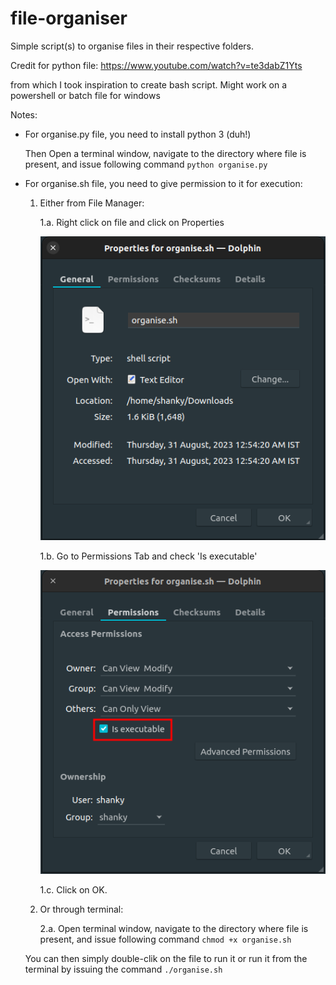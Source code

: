 # file-organiser

Simple script(s) to organise files in their respective folders.

Credit for python file: https://www.youtube.com/watch?v=te3dabZ1Yts

from which I took inspiration to create bash script. Might work on a powershell or batch file for windows

Notes:

- For organise.py file, you need to install python 3 (duh!)

  Then Open a terminal window, navigate to the directory where file is present, and issue following command `python organise.py`

- For organise.sh file, you need to give permission to it for execution:

  1. Either from File Manager:

     1.a. Right click on file and click on Properties

     ![Alt text](/assets/properties.png)

     1.b. Go to Permissions Tab and check 'Is executable'

     ![Alt text](/assets/permissions.png)

     1.c. Click on OK.

  2. Or through terminal:

     2.a. Open terminal window, navigate to the directory where file is present, and issue following command `chmod +x organise.sh`

  You can then simply double-clik on the file to run it or run it from the terminal by issuing the command `./organise.sh`
